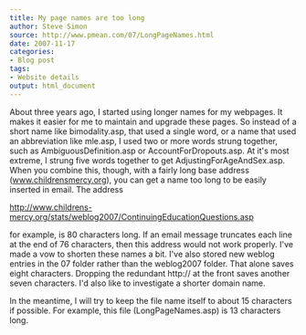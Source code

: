 ---
title: My page names are too long
author: Steve Simon
source: http://www.pmean.com/07/LongPageNames.html
date: 2007-11-17
categories:
- Blog post
tags:
- Website details
output: html_document
---About three years ago, I started using longer names for my webpages.It makes it easier for me to maintain and upgrade these pages. Soinstead of a short name like bimodality.asp, that used a single word,or a name that used an abbreviation like mle.asp, I used two or morewords strung together, such as AmbiguousDefinition.asp orAccountForDropouts.asp. At it's most extreme, I strung five wordstogether to get AdjustingForAgeAndSex.asp. When you combine this,though, with a fairly long base address (www.childrensmercy.org), youcan get a name too long to be easily inserted in email. The address<http://www.childrens-mercy.org/stats/weblog2007/ContinuingEducationQuestions.asp>for example, is 80 characters long. If an email message truncates eachline at the end of 76 characters, then this address would not workproperly. I've made a vow to shorten these names a bit. I've alsostored new weblog entries in the 07 folder rather than the weblog2007folder. That alone saves eight characters. Dropping the redundanthttp:// at the front saves another seven characters. I'd also like toinvestigate a shorter domain name.In the meantime, I will try to keep the file name itself to about 15characters if possible. For example, this file (LongPageNames.asp) is13 characters long.
